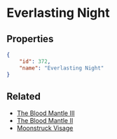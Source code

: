 # Everlasting Night

<no description available>

## Properties

```json
{
    "id": 372,
    "name": "Everlasting Night"
}
```

## Related

- [The Blood Mantle III](../items/21051-the-blood-mantle-iii.md)
- [The Blood Mantle II](../items/21050-the-blood-mantle-ii.md)
- [Moonstruck Visage](../items/21053-moonstruck-visage.md)

